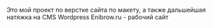 Это мой проект по верстке сайта по макету, а также дальшейшая натяжка на CMS Wordpress
Enibrow.ru - рабочий сайт
